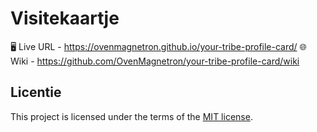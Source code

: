 # Visitekaartje

🖥️ Live URL - https://ovenmagnetron.github.io/your-tribe-profile-card/
🌐 Wiki - https://github.com/OvenMagnetron/your-tribe-profile-card/wiki


## Licentie

This project is licensed under the terms of the [MIT license](./LICENSE).
